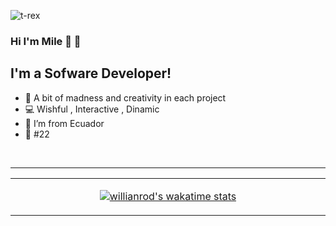 ![t-rex](https://user-images.githubusercontent.com/62625293/186057667-cd4738a5-561c-41cb-bb30-b10db15e9e63.gif)

### Hi I'm Mile 👋 🍧

## I'm a Sofware Developer!
- 🌠 A bit of madness and creativity in each project 
- 💻 Wishful , Interactive , Dinamic
- 🌈 I’m from Ecuador
- 🌆 #22 


<br />

---
<table align="center"><tr><td align="center" width="9999">

[![willianrod's wakatime stats](https://github-readme-stats.vercel.app/api/wakatime?username=milewid)](https://github.com/anuraghazra/github-readme-stats)
</div>


  
